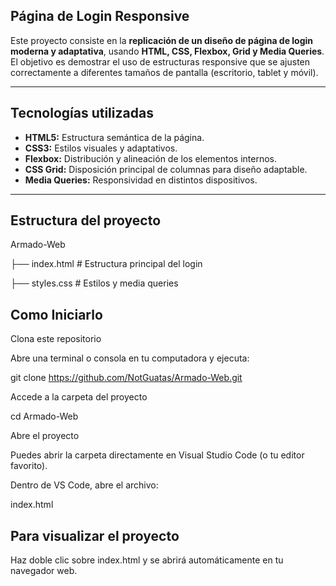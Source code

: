 ## Página de Login Responsive 

Este proyecto consiste en la **replicación de un diseño de página de login moderna y adaptativa**, usando **HTML, CSS, Flexbox, Grid y Media Queries**.  
El objetivo es demostrar el uso de estructuras responsive que se ajusten correctamente a diferentes tamaños de pantalla (escritorio, tablet y móvil).

---

## Tecnologías utilizadas
- **HTML5:** Estructura semántica de la página.  
- **CSS3:** Estilos visuales y adaptativos.  
- **Flexbox:** Distribución y alineación de los elementos internos.  
- **CSS Grid:** Disposición principal de columnas para diseño adaptable.  
- **Media Queries:** Responsividad en distintos dispositivos.

---

## Estructura del proyecto
 Armado-Web

├── 
index.html # Estructura principal del login

├── styles.css # Estilos y media queries

## Como Iniciarlo
Clona este repositorio

Abre una terminal o consola en tu computadora y ejecuta:

git clone https://github.com/NotGuatas/Armado-Web.git


Accede a la carpeta del proyecto

cd Armado-Web


Abre el proyecto

Puedes abrir la carpeta directamente en Visual Studio Code (o tu editor favorito).

Dentro de VS Code, abre el archivo:

index.html


## Para visualizar el proyecto

Haz doble clic sobre index.html y se abrirá automáticamente en tu navegador web.

